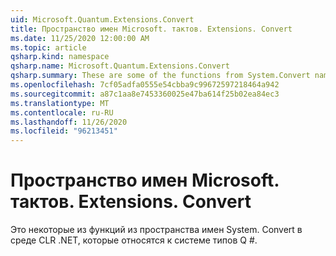 ```yaml
---
uid: Microsoft.Quantum.Extensions.Convert
title: Пространство имен Microsoft. тактов. Extensions. Convert
ms.date: 11/25/2020 12:00:00 AM
ms.topic: article
qsharp.kind: namespace
qsharp.name: Microsoft.Quantum.Extensions.Convert
qsharp.summary: These are some of the functions from System.Convert namespace of .NET CLR that are relevant within Q# type system.
ms.openlocfilehash: 7cf05adfa0555e54cbba9c99672597218464a942
ms.sourcegitcommit: a87c1aa8e7453360025e47ba614f25b02ea84ec3
ms.translationtype: MT
ms.contentlocale: ru-RU
ms.lasthandoff: 11/26/2020
ms.locfileid: "96213451"
---
```

# <a name="microsoftquantumextensionsconvert-namespace"></a>Пространство имен Microsoft. тактов. Extensions. Convert

Это некоторые из функций из пространства имен System. Convert в среде CLR .NET, которые относятся к системе типов Q #.

